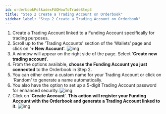 ```yaml
---
id: orderbookPolkadexFAQHowToTradeStep3
title: "Step 2 Create a Trading Account on Orderbook"
sidebar_label: "Step 2 Create a Trading Account on Orderbook"
---
```


1. Create a Trading Account linked to a Funding Account specifically for trading purposes.
2. Scroll up to the 'Trading Accounts' section of the ‘Wallets’ page and click on '**+ New Account**'.
![img](/img/step6.webp)
3. A window will appear on the right side of the page. Select '**Create new trading account**'.
4. From the options available, **choose the Funding Account you just connected** to the Orderbook in Step 2.
5. You can either enter a custom name for your Trading Account or click on 'Random' to generate a name automatically.
6. You also have the option to set up a 5-digit Trading Account password for enhanced security.
![img](/img/step7.webp)
7. Click on '**Create Account**'. **This action will register your Funding Account with the Orderbook and generate a Trading Account linked to it**.
![img](/img/step8.webp)
